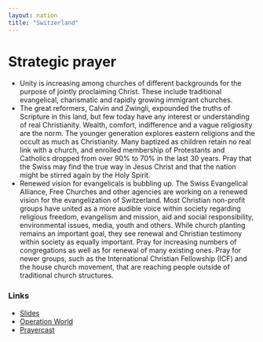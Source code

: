 ```yaml
---
layout: nation
title: "Switzerland"
---
```


# Strategic prayer

- Unity is increasing among churches of different backgrounds for the purpose of
  jointly proclaiming Christ. These include traditional evangelical, charismatic and rapidly
  growing immigrant churches.
- The great reformers, Calvin and Zwingli, expounded the truths of Scripture in this
  land, but few today have any interest or understanding of real Christianity. Wealth, comfort,
  indifference and a vague religiosity are the norm. The younger generation explores eastern
  religions and the occult as much as Christianity. Many baptized as children retain no real link
  with a church, and enrolled membership of Protestants and Catholics dropped from over 90%
  to 70% in the last 30 years. Pray that the Swiss may find the true way in Jesus Christ and that
  the nation might be stirred again by the Holy Spirit.
- Renewed vision for evangelicals is bubbling up. The Swiss Evangelical Alliance, Free
  Churches and other agencies are working on a renewed vision for the evangelization of
  Switzerland. Most Christian non-profit groups have united as a more audible voice within
  society regarding religious freedom, evangelism and mission, aid and social responsibility,
  environmental issues, media, youth and others. While church planting remains an important goal,
  they see renewal and Christian testimony within society as equally important. Pray for increasing
  numbers of congregations as well as for renewal of many existing ones. Pray for newer groups,
  such as the International Christian Fellowship (ICF) and the house church movement, that are
  reaching people outside of traditional church structures.

### Links

- [Slides](http://kyk.kiekies.net/?src=https://ccwaterkloof.github.io/prayer/slides/switzerland.md)
- [Operation World](https://operationworld.org/locations/switzerland/)
- [Prayercast](https://prayercast.com/prayer-topic/switzerland/)
